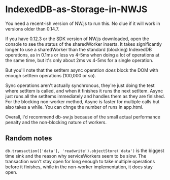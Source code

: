 # IndexedDB-as-Storage-in-NWJS

You need a recent-ish version of NW.js to run this. No clue if it will work in versions older than 0.14.7.

If you have 0.12.3 or the SDK version of NW.js downloaded, open the console to see the status of the sharedWorker inserts. It takes significantly longer to use a sharedWorker than the standard (blocking) IndexedDB operations, as in 0.1ms or less vs 4-5ms when doing a lot of operations at the same time, but it's only about 2ms vs 4-5ms for a single operation. 

But you'll note that the setItem async operation *does* block the DOM with enough setItem operations (100,000 or so).  

Sync operations aren't actually synchronous, they're just doing the test where setItem is called, and when it finishes it runs the next setItem. Async just runs all the setItems immediately and handles them as they are finished. For the blocking non-worker method, Async is faster for multiple calls but also takes a while. You can chnge the number of runs in app.html.

Overall, I'd recommend db-sw.js because of the small actual performance penalty and the non-blocking nature of workers.


## Random notes

``db.transaction(['data'], 'readwrite').objectStore('data')`` is the biggest time sink and the reason why serviceWorkers seem to be slow. The transaction won't stay open for long enough to take multiple operations before it finishes, while in the non-worker implementation, it does stay open.

